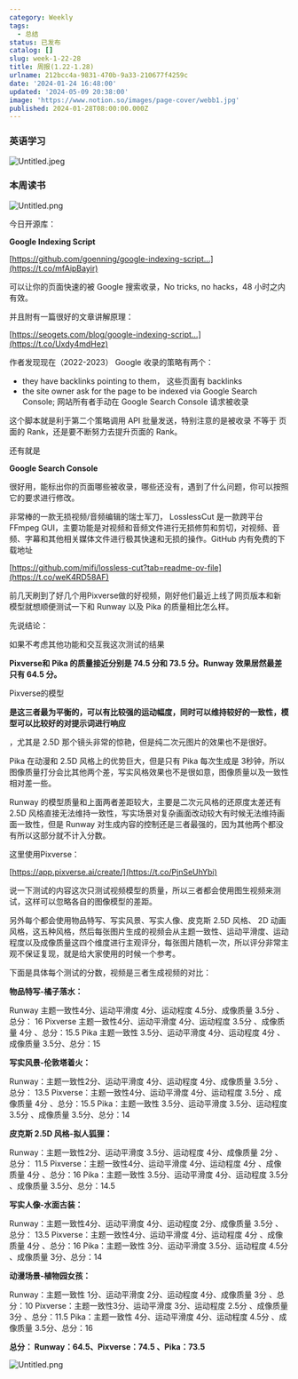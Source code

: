 ```yaml
---
category: Weekly
tags:
  - 总结
status: 已发布
catalog: []
slug: week-1-22-28
title: 周报(1.22-1.28)
urlname: 212bcc4a-9831-470b-9a33-210677f4259c
date: '2024-01-24 16:48:00'
updated: '2024-05-09 20:38:00'
image: 'https://www.notion.so/images/page-cover/webb1.jpg'
published: 2024-01-28T08:00:00.000Z
---
```


### 英语学习


![Untitled.jpeg](https://prod-files-secure.s3.us-west-2.amazonaws.com/5d24fe63-e567-4804-86f9-9fdc62e13082/13f89310-e18e-4344-b5f8-95c58ff07f1e/Untitled.jpeg?X-Amz-Algorithm=AWS4-HMAC-SHA256&X-Amz-Content-Sha256=UNSIGNED-PAYLOAD&X-Amz-Credential=ASIAZI2LB4667RY322SW%2F20250416%2Fus-west-2%2Fs3%2Faws4_request&X-Amz-Date=20250416T053951Z&X-Amz-Expires=3600&X-Amz-Security-Token=IQoJb3JpZ2luX2VjELX%2F%2F%2F%2F%2F%2F%2F%2F%2F%2FwEaCXVzLXdlc3QtMiJHMEUCIHkB4F3Tk3oFMO0SwXlS%2FkgpbWWhck8Rfit9oij%2FXUGRAiEA5AeER9Xm4Ds3OfDZIgqSuS5eyuwQj7lIfNzZTEPrqPsq%2FwMIPhAAGgw2Mzc0MjMxODM4MDUiDChJ1Q3%2Bi7FQTTGAXSrcA%2B06zXvbg5FLCjhQHp9BEc8%2F%2BaUP3RNnwBiuVsenhkDrRfAGszeonBIVkbolW1cTJSybLJF%2BjtDJvae40GyOXNPTWNDx1MY2PKciZi3bI5ITiP58DVP%2FZlL9RrN6v2scD7LuQS33J%2FQsQ8HUe2pxkcxGOSFguau7ze%2Bo7lFY%2BylvwsFr0iXhimfU4e%2BAKv6SjzO5B9nXFpLvgFszL5Tn%2BjgJ0T4R32gZF1WC6OSn2BQuFkJLOHNOqAWZCCbQvDOMEL7vqMIdASedml3Eue1H1hk6VogDVSasygSPq4nQPsxwyy%2BJwb2qFKXRttzjITNXT4j6uT%2ByUpt%2F4K8ax8j9aOU4rcrTJy7EsWd%2BJSmExnAl7ACHdeEHMrCX%2Bv738w9n61jRhsGKuOmtgqHkJTNvD40qTgjsgZeIaCv%2Bew06Jkru6WRmV6yH%2Bgqr7B27Y7AtcXHYaVKHhsPHab92WE1HRSvrQd6gg1dQrI%2BTGr0o%2BovJXzU3BpSEoIKhiUzxUxByNSK1K6TcGTLEBkBdkk4ZM20sOTvSiegJzZVxsc4u0SR1jH8pcL%2B%2BNxxB75iWsuLddhJ7II52%2BJ8F5oAVwMVIO1hfDccoEkQHymcm8xe3l9ZdDc27pWEKRZ%2FSgk0SMJLv%2FL8GOqUBhEzz6vqgWqlnkGzqfa3LMeA2yR1oleEMo2tgvtci46jjAifsiSPaYuXSwmyVchZdpy%2ByAFCqqb1MCABaXnrVpfen8kd1Bq4ngh7eI65hFI0V73YLkPzyqEyecBfl6NkWn0d1aTUluoC8DzCAUx7d%2Bm6yqVy3fhvnMK4I%2BZgHCnyzO4A4DCR2xOFofI0218WILzZAghGcVmTIQVOjVY58Myg0146Q&X-Amz-Signature=4ae14f3e218af4f062ae7dc81a88536e6ab6fb70b952ee76ad7bef8befd9feae&X-Amz-SignedHeaders=host&x-id=GetObject)


### 本周读书


![Untitled.png](https://prod-files-secure.s3.us-west-2.amazonaws.com/5d24fe63-e567-4804-86f9-9fdc62e13082/4230a01f-03e6-45a7-9f78-5892b7e77e85/Untitled.png?X-Amz-Algorithm=AWS4-HMAC-SHA256&X-Amz-Content-Sha256=UNSIGNED-PAYLOAD&X-Amz-Credential=ASIAZI2LB4667RY322SW%2F20250416%2Fus-west-2%2Fs3%2Faws4_request&X-Amz-Date=20250416T053951Z&X-Amz-Expires=3600&X-Amz-Security-Token=IQoJb3JpZ2luX2VjELX%2F%2F%2F%2F%2F%2F%2F%2F%2F%2FwEaCXVzLXdlc3QtMiJHMEUCIHkB4F3Tk3oFMO0SwXlS%2FkgpbWWhck8Rfit9oij%2FXUGRAiEA5AeER9Xm4Ds3OfDZIgqSuS5eyuwQj7lIfNzZTEPrqPsq%2FwMIPhAAGgw2Mzc0MjMxODM4MDUiDChJ1Q3%2Bi7FQTTGAXSrcA%2B06zXvbg5FLCjhQHp9BEc8%2F%2BaUP3RNnwBiuVsenhkDrRfAGszeonBIVkbolW1cTJSybLJF%2BjtDJvae40GyOXNPTWNDx1MY2PKciZi3bI5ITiP58DVP%2FZlL9RrN6v2scD7LuQS33J%2FQsQ8HUe2pxkcxGOSFguau7ze%2Bo7lFY%2BylvwsFr0iXhimfU4e%2BAKv6SjzO5B9nXFpLvgFszL5Tn%2BjgJ0T4R32gZF1WC6OSn2BQuFkJLOHNOqAWZCCbQvDOMEL7vqMIdASedml3Eue1H1hk6VogDVSasygSPq4nQPsxwyy%2BJwb2qFKXRttzjITNXT4j6uT%2ByUpt%2F4K8ax8j9aOU4rcrTJy7EsWd%2BJSmExnAl7ACHdeEHMrCX%2Bv738w9n61jRhsGKuOmtgqHkJTNvD40qTgjsgZeIaCv%2Bew06Jkru6WRmV6yH%2Bgqr7B27Y7AtcXHYaVKHhsPHab92WE1HRSvrQd6gg1dQrI%2BTGr0o%2BovJXzU3BpSEoIKhiUzxUxByNSK1K6TcGTLEBkBdkk4ZM20sOTvSiegJzZVxsc4u0SR1jH8pcL%2B%2BNxxB75iWsuLddhJ7II52%2BJ8F5oAVwMVIO1hfDccoEkQHymcm8xe3l9ZdDc27pWEKRZ%2FSgk0SMJLv%2FL8GOqUBhEzz6vqgWqlnkGzqfa3LMeA2yR1oleEMo2tgvtci46jjAifsiSPaYuXSwmyVchZdpy%2ByAFCqqb1MCABaXnrVpfen8kd1Bq4ngh7eI65hFI0V73YLkPzyqEyecBfl6NkWn0d1aTUluoC8DzCAUx7d%2Bm6yqVy3fhvnMK4I%2BZgHCnyzO4A4DCR2xOFofI0218WILzZAghGcVmTIQVOjVY58Myg0146Q&X-Amz-Signature=42c687babf52e3312dea27c6811e8c5b435e9fc5e497deb34dd1eabe6a9abf80&X-Amz-SignedHeaders=host&x-id=GetObject)


今日开源库：


**Google Indexing Script**


[https://github.com/goenning/google-indexing-script…](https://t.co/mfAipBayir)


可以让你的页面快速的被 Google 搜索收录，No tricks, no hacks，48 小时之内有效。

并且附有一篇很好的文章讲解原理：


[https://seogets.com/blog/google-indexing-script…](https://t.co/Uxdy4mdHez)


作者发现现在（2022-2023） Google 收录的策略有两个：

- they have backlinks pointing to them， 这些页面有 backlinks
- the site owner ask for the page to be indexed via Google Search Console; 网站所有者手动在 Google Search Console 请求被收录

这个脚本就是利于第二个策略调用 API 批量发送，特别注意的是被收录 不等于 页面的 Rank，还是要不断努力去提升页面的 Rank。

还有就是


**Google Search Console**


很好用，能标出你的页面哪些被收录，哪些还没有，遇到了什么问题，你可以按照它的要求进行修改。


非常棒的一款无损视频/音频编辑的瑞士军刀， LosslessCut 是一款跨平台 FFmpeg GUI，主要功能是对视频和音频文件进行无损修剪和剪切，对视频、音频、字幕和其他相关媒体文件进行极其快速和无损的操作。GitHub 内有免费的下载地址


[https://github.com/mifi/lossless-cut?tab=readme-ov-file](https://t.co/weK4RD58AF)


前几天刷到了好几个用Pixverse做的好视频，刚好他们最近上线了网页版本和新模型就想顺便测试一下和 Runway 以及 Pika 的质量相比怎么样。

先说结论：

如果不考虑其他功能和交互我这次测试的结果


**Pixverse和 Pika 的质量接近分别是 74.5 分和 73.5 分。Runway 效果居然最差只有 64.5 分。**


Pixverse的模型


**是这三者最为平衡的，可以有比较强的运动幅度，同时可以维持较好的一致性，模型可以比较好的对提示词进行响应**


，尤其是 2.5D 那个镜头非常的惊艳，但是纯二次元图片的效果也不是很好。

Pika 在动漫和 2.5D 风格上的优势巨大，但是只有 Pika 每次生成是 3秒钟，所以图像质量打分会比其他两个差，写实风格效果也不是很如意，图像质量以及一致性相对差一些。

Runway 的模型质量和上面两者差距较大，主要是二次元风格的还原度太差还有 2.5D 风格直接无法维持一致性，写实场景对复杂画面改动较大有时候无法维持画面一致性，但是 Runway 对生成内容的控制还是三者最强的，因为其他两个都没有所以这部分就不计入分数。

这里使用Pixverse：


[https://app.pixverse.ai/create/](https://t.co/PjnSeUhYbi)


说一下测试的内容这次只测试视频模型的质量，所以三者都会使用图生视频来测试，这样可以忽略各自的图像模型的差距。

另外每个都会使用物品特写、写实风景、写实人像、皮克斯 2.5D 风格、 2D 动画风格，这五种风格，然后每张图片生成的视频会从主题一致性、运动平滑度、运动程度以及成像质量这四个维度进行主观评分，每张图片随机一次，所以评分非常主观不保证复现，就是给大家使用的时候一个参考。

下面是具体每个测试的分数，视频是三者生成视频的对比：


**物品特写-橘子落水：**


Runway   主题一致性4分、运动平滑度 4分、运动程度 4.5分、成像质量 3.5分 、总分： 16
Pixverse 主题一致性4分、运动平滑度 4分、运动程度 3.5分 、成像质量 4分 、总分：15.5
Pika 主题一致性 3.5分、运动平滑度 4分、运动程度 4分 、成像质量 3.5分、总分：15


**写实风景-伦敦塔着火：**


Runway：主题一致性2分、运动平滑度 4分、运动程度 4分、成像质量 3.5分 、总分： 13.5
Pixverse：主题一致性4分、运动平滑度 4分、运动程度 3.5分 、成像质量 4分 、总分：15.5
Pika：主题一致性 3.5分、运动平滑度 3.5分、运动程度 3.5分 、成像质量 3.5分、总分：14


**皮克斯 2.5D 风格-拟人狐狸：**


Runway：主题一致性2分、运动平滑度 3.5分、运动程度 4分、成像质量 2分 、总分： 11.5
Pixverse：主题一致性4分、运动平滑度 4分、运动程度 4分 、成像质量 4分 、总分：16
Pika：主题一致性 3.5分、运动平滑度 4分、运动程度 3.5分 、成像质量 3.5分、总分：14.5


**写实人像-水面古装：**


Runway：主题一致性4分、运动平滑度 4分、运动程度 2分、成像质量 3.5分 、总分： 13.5
Pixverse：主题一致性4分、运动平滑度 4分、运动程度 4分 、成像质量 4分 、总分：16
Pika：主题一致性 3分、运动平滑度 3.5分、运动程度 4.5分 、成像质量 3分、总分：14


**动漫场景-植物园女孩：**


Runway：主题一致性 1分、运动平滑度 2分、运动程度 4分、成像质量 3分 、总分：10
Pixverse：主题一致性3分、运动平滑度 3分、运动程度 2.5分 、成像质量 3分 、总分：11.5
Pika：主题一致性 4分、运动平滑度 4分、运动程度 4.5分 、成像质量 3.5分、总分：16


**总分： Runway：64.5、Pixverse：74.5 、Pika：73.5**


![Untitled.png](https://prod-files-secure.s3.us-west-2.amazonaws.com/5d24fe63-e567-4804-86f9-9fdc62e13082/8e04e5ad-2b05-4144-8058-53bf010acfd3/Untitled.png?X-Amz-Algorithm=AWS4-HMAC-SHA256&X-Amz-Content-Sha256=UNSIGNED-PAYLOAD&X-Amz-Credential=ASIAZI2LB4667RY322SW%2F20250416%2Fus-west-2%2Fs3%2Faws4_request&X-Amz-Date=20250416T053951Z&X-Amz-Expires=3600&X-Amz-Security-Token=IQoJb3JpZ2luX2VjELX%2F%2F%2F%2F%2F%2F%2F%2F%2F%2FwEaCXVzLXdlc3QtMiJHMEUCIHkB4F3Tk3oFMO0SwXlS%2FkgpbWWhck8Rfit9oij%2FXUGRAiEA5AeER9Xm4Ds3OfDZIgqSuS5eyuwQj7lIfNzZTEPrqPsq%2FwMIPhAAGgw2Mzc0MjMxODM4MDUiDChJ1Q3%2Bi7FQTTGAXSrcA%2B06zXvbg5FLCjhQHp9BEc8%2F%2BaUP3RNnwBiuVsenhkDrRfAGszeonBIVkbolW1cTJSybLJF%2BjtDJvae40GyOXNPTWNDx1MY2PKciZi3bI5ITiP58DVP%2FZlL9RrN6v2scD7LuQS33J%2FQsQ8HUe2pxkcxGOSFguau7ze%2Bo7lFY%2BylvwsFr0iXhimfU4e%2BAKv6SjzO5B9nXFpLvgFszL5Tn%2BjgJ0T4R32gZF1WC6OSn2BQuFkJLOHNOqAWZCCbQvDOMEL7vqMIdASedml3Eue1H1hk6VogDVSasygSPq4nQPsxwyy%2BJwb2qFKXRttzjITNXT4j6uT%2ByUpt%2F4K8ax8j9aOU4rcrTJy7EsWd%2BJSmExnAl7ACHdeEHMrCX%2Bv738w9n61jRhsGKuOmtgqHkJTNvD40qTgjsgZeIaCv%2Bew06Jkru6WRmV6yH%2Bgqr7B27Y7AtcXHYaVKHhsPHab92WE1HRSvrQd6gg1dQrI%2BTGr0o%2BovJXzU3BpSEoIKhiUzxUxByNSK1K6TcGTLEBkBdkk4ZM20sOTvSiegJzZVxsc4u0SR1jH8pcL%2B%2BNxxB75iWsuLddhJ7II52%2BJ8F5oAVwMVIO1hfDccoEkQHymcm8xe3l9ZdDc27pWEKRZ%2FSgk0SMJLv%2FL8GOqUBhEzz6vqgWqlnkGzqfa3LMeA2yR1oleEMo2tgvtci46jjAifsiSPaYuXSwmyVchZdpy%2ByAFCqqb1MCABaXnrVpfen8kd1Bq4ngh7eI65hFI0V73YLkPzyqEyecBfl6NkWn0d1aTUluoC8DzCAUx7d%2Bm6yqVy3fhvnMK4I%2BZgHCnyzO4A4DCR2xOFofI0218WILzZAghGcVmTIQVOjVY58Myg0146Q&X-Amz-Signature=90d9e235ccac3fd9c40f86290008209fbd9ca6c5c2f1069c55a64228f6cef82e&X-Amz-SignedHeaders=host&x-id=GetObject)

